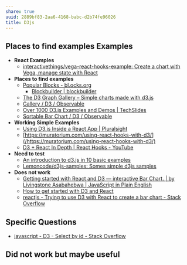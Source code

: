 ```yaml
---
share: true
uuid: 2889bf83-2aa6-4168-babc-d2b74fe96026
title: D3js
---
```

## Places to find examples Examples

* **React Examples**
  * [interactivethings/vega-react-hooks-example: Create a chart with Vega, manage state with React](https://github.com/interactivethings/vega-react-hooks-example)
* **Places to find examples**
  * [Popular Blocks - bl.ocks.org](https://bl.ocks.org/)
    * [Blockbuilder | blockbuilder](https://blockbuilder.org/)
  * [The D3 Graph Gallery – Simple charts made with d3.js](https://www.d3-graph-gallery.com/)
  * [Gallery / D3 / Observable](https://observablehq.com/@d3/gallery)
  * [Over 1000 D3.js Examples and Demos | TechSlides](http://techslides.com/over-1000-d3-js-examples-and-demos)
  * [Sortable Bar Chart / D3 / Observable](https://observablehq.com/@d3/sortable-bar-chart)
* **Working Simple Examples**
  * [Using D3.js Inside a React App | Pluralsight](https://www.pluralsight.com/guides/using-d3.js-inside-a-react-app)
  * [https://muratorium.com/using-react-hooks-with-d3/](/https://muratorium.com/using-react-hooks-with-d3/)
  * [D3 + React In Depth | React Hooks - YouTube](https://www.youtube.com/watch?v=AhD-oziq53w)
* **Need to test**
  * [An introduction to d3.js in 10 basic examples](https://www.d3-graph-gallery.com/intro_d3js.html)
  * [Lemoncode/d3js-samples: Somes simple d3js samples](https://github.com/Lemoncode/d3js-samples)
* **Does not work**
  * [Getting started with React and D3 — interactive Bar Chart. | by Livingstone Asabahebwa | JavaScript in Plain English](https://javascript.plainenglish.io/getting-started-with-react-and-d3-interactive-bar-chart-3ed8c933beb3)
  * [How to get started with D3 and React](https://www.freecodecamp.org/news/how-to-get-started-with-d3-and-react-c7da74a5bd9f/)
  * [reactjs - Trying to use D3 with React to create a bar chart - Stack Overflow](https://stackoverflow.com/questions/43748525/trying-to-use-d3-with-react-to-create-a-bar-chart)

## Specific Questions

* [javascript - D3 - Select by id - Stack Overflow](https://stackoverflow.com/questions/23276555/d3-select-by-id)

## Did not work but maybe useful